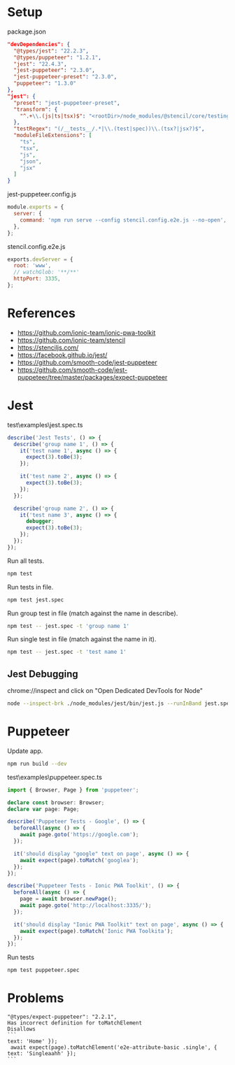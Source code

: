 # Setup

package.json

```json
"devDependencies": {
  "@types/jest": "22.2.3",
  "@types/puppeteer": "1.2.1",
  "jest": "22.4.3",
  "jest-puppeteer": "2.3.0",
  "jest-puppeteer-preset": "2.3.0",
  "puppeteer": "1.3.0"
},
"jest": {
  "preset": "jest-puppeteer-preset",
  "transform": {
    "^.+\\.(js|ts|tsx)$": "<rootDir>/node_modules/@stencil/core/testing/jest.preprocessor.js"
  },
  "testRegex": "(/__tests__/.*|\\.(test|spec))\\.(tsx?|jsx?)$",
  "moduleFileExtensions": [
    "ts",
    "tsx",
    "js",
    "json",
    "jsx"
  ]
}
```

jest-puppeteer.config.js

```js
module.exports = {
  server: {
    command: 'npm run serve --config stencil.config.e2e.js --no-open',
  },
};
```

stencil.config.e2e.js

```js
exports.devServer = {
  root: 'www',
  // watchGlob: '**/**'
  httpPort: 3335,
};
```

# References

* https://github.com/ionic-team/ionic-pwa-toolkit
* https://github.com/ionic-team/stencil
* https://stenciljs.com/
* https://facebook.github.io/jest/
* https://github.com/smooth-code/jest-puppeteer
* https://github.com/smooth-code/jest-puppeteer/tree/master/packages/expect-puppeteer

# Jest

test\examples\jest.spec.ts

```typescript
describe('Jest Tests', () => {
  describe('group name 1', () => {
    it('test name 1', async () => {
      expect(3).toBe(3);
    });

    it('test name 2', async () => {
      expect(3).toBe(3);
    });
  });

  describe('group name 2', () => {
    it('test name 3', async () => {
      debugger;
      expect(3).toBe(3);
    });
  });
});
```

Run all tests.

```bash
npm test
```

Run tests in file.

```bash
npm test jest.spec
```

Run group test in file (match against the name in describe).

```bash
npm test -- jest.spec -t 'group name 1'
```

Run single test in file (match against the name in it).

```bash
npm test -- jest.spec -t 'test name 1'
```

## Jest Debugging

chrome://inspect and click on "Open Dedicated DevTools for Node"

```bash
node --inspect-brk ./node_modules/jest/bin/jest.js --runInBand jest.spec -t 'test name 3'
```

# Puppeteer

Update app.

```bash
npm run build --dev
```

test\examples\puppeteer.spec.ts
```typescript
import { Browser, Page } from 'puppeteer';

declare const browser: Browser;
declare var page: Page;

describe('Puppeteer Tests - Google', () => {    
  beforeAll(async () => {
    await page.goto('https://google.com');
  });

  it('should display "google" text on page', async () => {
    await expect(page).toMatch('googlea');
  });
});

describe('Puppeteer Tests - Ionic PWA Toolkit', () => {
  beforeAll(async () => {
    page = await browser.newPage();
    await page.goto('http://localhost:3335/');
  });

  it('should display "Ionic PWA Toolkit" text on page', async () => {
    await expect(page).toMatch('Ionic PWA Toolkita');
  });
});
```

Run tests
```bash
npm test puppeteer.spec
```

# Problems
    "@types/expect-puppeteer": "2.2.1",
    Has incorrect definition for toMatchElement
    Disallows
    ```
    text: 'Home' });
     await expect(page).toMatchElement('e2e-attribute-basic .single', { text: 'Singleaahh' });
    ```
